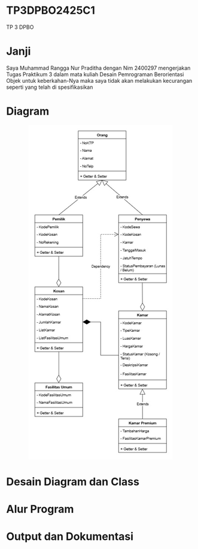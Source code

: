 # TP3DPBO2425C1
TP 3 DPBO

# Janji
Saya Muhammad Rangga Nur Praditha dengan Nim 2400297 mengerjakan Tugas Praktikum 3 dalam mata kuliah Desain Pemrograman Berorientasi Objek untuk keberkahan-Nya maka saya tidak akan melakukan kecurangan seperti yang telah di spesifikasikan

# Diagram
<div style = "text-align: center;">
  <img src = "Diagram Kosan Tp3.jpg">
</div>

# Desain Diagram dan Class


# Alur Program


# Output dan Dokumentasi
